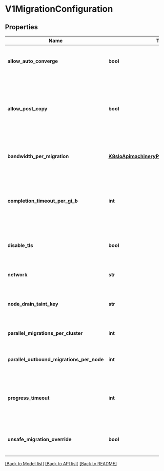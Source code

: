 # V1MigrationConfiguration

## Properties
Name | Type | Description | Notes
------------ | ------------- | ------------- | -------------
**allow_auto_converge** | **bool** | AllowAutoConverge allows the platform to compromise performance/availability of VMIs to guarantee successful VMI live migrations. Defaults to false | [optional] 
**allow_post_copy** | **bool** | AllowPostCopy enables post-copy live migrations. Such migrations allow even the busiest VMIs to successfully live-migrate. However, events like a network failure can cause a VMI crash. If set to true, migrations will still start in pre-copy, but switch to post-copy when CompletionTimeoutPerGiB triggers. Defaults to false | [optional] 
**bandwidth_per_migration** | [**K8sIoApimachineryPkgApiResourceQuantity**](K8sIoApimachineryPkgApiResourceQuantity.md) | BandwidthPerMigration limits the amount of network bandwith live migrations are allowed to use. The value is in quantity per second. Defaults to 0 (no limit) | [optional] 
**completion_timeout_per_gi_b** | **int** | CompletionTimeoutPerGiB is the maximum number of seconds per GiB a migration is allowed to take. If a live-migration takes longer to migrate than this value multiplied by the size of the VMI, the migration will be cancelled, unless AllowPostCopy is true. Defaults to 800 | [optional] 
**disable_tls** | **bool** | When set to true, DisableTLS will disable the additional layer of live migration encryption provided by KubeVirt. This is usually a bad idea. Defaults to false | [optional] 
**network** | **str** | Network is the name of the CNI network to use for live migrations. By default, migrations go through the pod network. | [optional] 
**node_drain_taint_key** | **str** | NodeDrainTaintKey defines the taint key that indicates a node should be drained. Note: this option relies on the deprecated node taint feature. Default: kubevirt.io/drain | [optional] 
**parallel_migrations_per_cluster** | **int** | ParallelMigrationsPerCluster is the total number of concurrent live migrations allowed cluster-wide. Defaults to 5 | [optional] 
**parallel_outbound_migrations_per_node** | **int** | ParallelOutboundMigrationsPerNode is the maximum number of concurrent outgoing live migrations allowed per node. Defaults to 2 | [optional] 
**progress_timeout** | **int** | ProgressTimeout is the maximum number of seconds a live migration is allowed to make no progress. Hitting this timeout means a migration transferred 0 data for that many seconds. The migration is then considered stuck and therefore cancelled. Defaults to 150 | [optional] 
**unsafe_migration_override** | **bool** | UnsafeMigrationOverride allows live migrations to occur even if the compatibility check indicates the migration will be unsafe to the guest. Defaults to false | [optional] 

[[Back to Model list]](../README.md#documentation-for-models) [[Back to API list]](../README.md#documentation-for-api-endpoints) [[Back to README]](../README.md)


